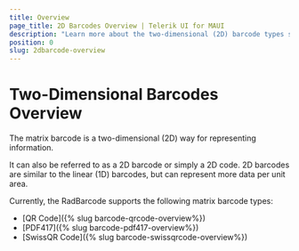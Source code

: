 ```yaml
---
title: Overview
page_title: 2D Barcodes Overview | Telerik UI for MAUI
description: "Learn more about the two-dimensional (2D) barcode types supported by the Telerik UI for MAUI Barcode."
position: 0
slug: 2dbarcode-overview
---
```


# Two-Dimensional Barcodes Overview

The matrix barcode is a two-dimensional (2D) way for representing information.

It can also be referred to as a 2D barcode or simply a 2D code. 2D barcodes are similar to the linear (1D) barcodes, but can represent more data per unit area.

Currently, the RadBarcode supports the following matrix barcode types:

* [QR Code]({% slug barcode-qrcode-overview%})
* [PDF417]({% slug barcode-pdf417-overview%})
* [SwissQR Code]({% slug barcode-swissqrcode-overview%})
